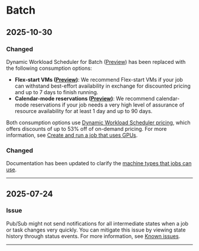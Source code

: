 # Batch

## 2025-10-30

### Changed

Dynamic Workload Scheduler for Batch
([Preview](https://cloud.google.com/products#product-launch-stages)) has
been replaced with the following consumption options:

* **Flex-start VMs
  ([Preview](https://cloud.google.com/products#product-launch-stages))**: We
  recommend Flex-start VMs if your job can withstand best-effort
  availability in exchange for discounted pricing and up to 7 days to finish
  running.
* **Calendar-mode reservations
  ([Preview](https://cloud.google.com/products#product-launch-stages))**: We
  recommend calendar-mode reservations if your job needs a very high level of
  assurance of resource availability for at least 1 day and up to 90 days.

Both consumption options use
[Dynamic Workload Scheduler pricing](https://cloud.google.com/products/dws/pricing),
which offers discounts of up to 53% off of on-demand pricing.
For more information, see [Create and run a job that uses GPUs](https://docs.cloud.google.com/batch/docs/create-run-job-gpus).

### Changed

Documentation has been updated to clarify the
[machine types that jobs can use](https://docs.cloud.google.com/batch/docs/get-started#machine-types).

---
## 2025-07-24

### Issue

Pub/Sub might not send notifications for all intermediate states when a job or task changes very quickly. You can mitigate this issue by viewing state history through status events. For more information, see
[Known issues](https://cloud.google.com/batch/docs/known-issues#pubsub-missing-quick-states).

---

